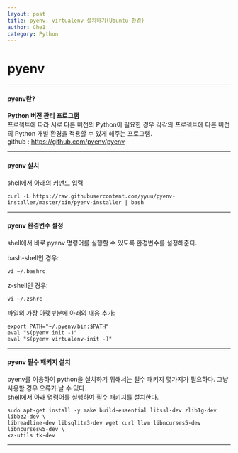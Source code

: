 ```yaml
---
layout: post
title: pyenv, virtualenv 설치하기(Ubuntu 환경)
author: Che1
category: Python
---
```


# pyenv

- - -

#### pyenv란?

**Python 버전 관리 프로그램**  
프로젝트에 따라 서로 다른 버전의 Python이 필요한 경우 각각의 프로젝트에 다른 버전의 Python 개발 환경을 적용할 수 있게 해주는 프로그램.  
github : <a href="https://github.com/pyenv/pyenv">https://github.com/pyenv/pyenv</a>

- - -

#### pyenv 설치

shell에서 아래의 커맨드 입력
```
curl -L https://raw.githubusercontent.com/yyuu/pyenv-installer/master/bin/pyenv-installer | bash
```

- - -

#### pyenv 환경변수 설정

shell에서 바로 pyenv 명령어를 실행할 수 있도록 환경변수를 설정해준다.


bash-shell인 경우:
```
vi ~/.bashrc
```

z-shell인 경우:
```
vi ~/.zshrc
```

파일의 가장 아랫부분에 아래의 내용 추가:
```
export PATH="~/.pyenv/bin:$PATH"
eval "$(pyenv init -)"
eval "$(pyenv virtualenv-init -)"
```

- - -

#### pyenv 필수 패키지 설치

pyenv를 이용하여 python을 설치하기 위해서는 필수 패키지 몇가지가 필요하다. 그냥 사용할 경우 오류가 날 수 있다.  
shell에서 아래 명령어를 실행하여 필수 패키지를 설치한다.

```
sudo apt-get install -y make build-essential libssl-dev zlib1g-dev libbz2-dev \
libreadline-dev libsqlite3-dev wget curl llvm libncurses5-dev libncursesw5-dev \
xz-utils tk-dev
```

- - -

